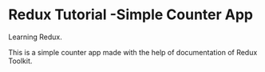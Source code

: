 # Redux Tutorial -Simple Counter App

Learning Redux.

This is a simple counter app made with the help of documentation of Redux Toolkit.
